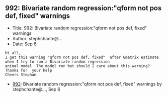 ## 992: Bivariate random regression:"qform not pos def, fixed" warnings

- Title: 992: Bivariate random regression:"qform not pos def, fixed" warnings
- Author: stephchante@...
- Date: Sep 6
```
Hi all,
I get this warning "qform not pos def, fixed"  after Gmatrix estimate when I try to run a Bivariate random regression
animal model. The model run but should I care about this warning?
Thanks for  your help
Cheers Stephan
```

- [992](0992.md): Bivariate random regression:&quot;qform not pos def, fixed&quot; warnings by stephchante@..., Sep 6
